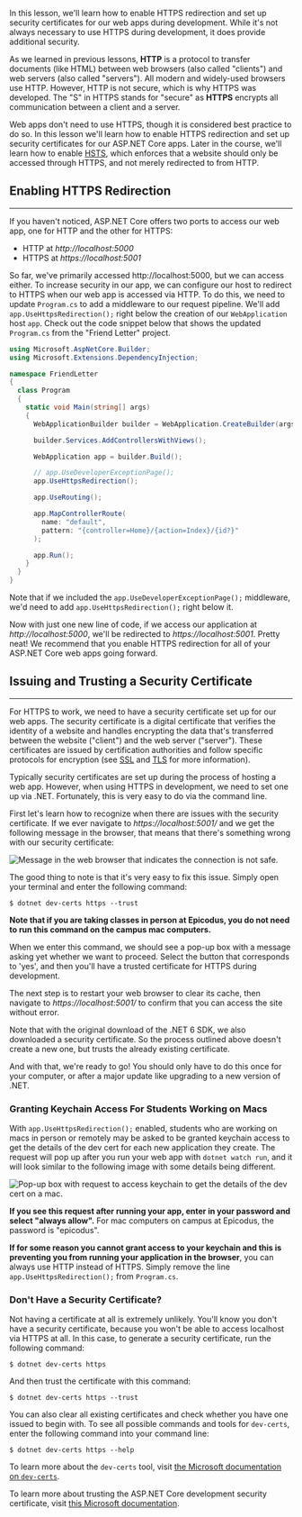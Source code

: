 In this lesson, we'll learn how to enable HTTPS redirection and set up security certificates for our web apps during development. While it's not always necessary to use HTTPS during development, it does provide additional security. 

As we learned in previous lessons, **HTTP** is a protocol to transfer documents (like HTML) between web browsers (also called "clients") and web servers (also called "servers"). All modern and widely-used browsers use HTTP. However, HTTP is not secure, which is why HTTPS was developed. The "S" in HTTPS stands for "secure" as **HTTPS** encrypts all communication between a client and a server.

Web apps don't need to use HTTPS, though it is considered best practice to do so. In this lesson we'll learn how to enable HTTPS redirection and set up security certificates for our ASP.NET Core apps. Later in the course, we'll learn how to enable [HSTS](https://developer.mozilla.org/en-US/docs/Web/HTTP/Headers/Strict-Transport-Security), which enforces that a website should only be accessed through HTTPS, and not merely redirected to from HTTP. 

## Enabling HTTPS Redirection
---

If you haven't noticed, ASP.NET Core offers two ports to access our web app, one for HTTP and the other for HTTPS:

* HTTP at _http://localhost:5000_
* HTTPS at _https://localhost:5001_

So far, we've primarily accessed http://localhost:5000, but we can access either. To increase security in our app, we can configure our host to redirect to HTTPS when our web app is accessed via HTTP. To do this, we need to update `Program.cs` to add a middleware to our request pipeline. We'll add `app.UseHttpsRedirection();` right below the creation of our `WebApplication` host `app`. Check out the code snippet below that shows the updated `Program.cs` from the "Friend Letter" project.

```cs
using Microsoft.AspNetCore.Builder;
using Microsoft.Extensions.DependencyInjection;

namespace FriendLetter
{
  class Program
  {
    static void Main(string[] args)
    {
      WebApplicationBuilder builder = WebApplication.CreateBuilder(args);

      builder.Services.AddControllersWithViews();

      WebApplication app = builder.Build();

      // app.UseDeveloperExceptionPage();
      app.UseHttpsRedirection();

      app.UseRouting();

      app.MapControllerRoute(
        name: "default",
        pattern: "{controller=Home}/{action=Index}/{id?}"
      );

      app.Run();
    }
  }
}
```

Note that if we included the `app.UseDeveloperExceptionPage();` middleware, we'd need to add `app.UseHttpsRedirection();` right below it. 

Now with just one new line of code, if we access our application at _http://localhost:5000_, we'll be redirected to _https://localhost:5001_. Pretty neat! We recommend that you enable HTTPS redirection for all of your ASP.NET Core web apps going forward.

## Issuing and Trusting a Security Certificate
---

For HTTPS to work, we need to have a security certificate set up for our web apps. The security certificate is a digital certificate that verifies the identity of a website and handles encrypting the data that's transferred between the website ("client") and the web server ("server"). These certificates are issued by certification authorities and follow specific protocols for encryption (see [SSL](https://developer.mozilla.org/en-US/docs/Glossary/SSL) and [TLS](https://developer.mozilla.org/en-US/docs/Web/Security/Transport_Layer_Security) for more information). 

Typically security certificates are set up during the process of hosting a web app. However, when using HTTPS in development, we need to set one up via .NET. Fortunately, this is very easy to do via the command line.

First let's learn how to recognize when there are issues with the security certificate. If we ever navigate to _https://localhost:5001/_ and we get the following message in the browser, that means that there's something wrong with our security certificate:

![Message in the web browser that indicates the connection is not safe.](https://learnhowtoprogram.s3.us-west-2.amazonaws.com/c%23/Week+two/security-cert-connection-not-private.png)

The good thing to note is that it's very easy to fix this issue. Simply open your terminal and enter the following command:

```
$ dotnet dev-certs https --trust
```

**Note that if you are taking classes in person at Epicodus, you do not need to run this command on the campus mac computers.**

When we enter this command, we should see a pop-up box with a message asking yet whether we want to proceed. Select the button that corresponds to 'yes', and then you'll have a trusted certificate for HTTPS during development.

The next step is to restart your web browser to clear its cache, then navigate to _https://localhost:5001/_ to confirm that you can access the site without error.

Note that with the original download of the .NET 6 SDK, we also downloaded a security certificate. So the process outlined above doesn't create a new one, but trusts the already existing certificate.

And with that, we're ready to go! You should only have to do this once for your computer, or after a major update like upgrading to a new version of .NET.

### Granting Keychain Access For Students Working on Macs

With `app.UseHttpsRedirection();` enabled, students who are working on macs in person or remotely may be asked to be granted keychain access to get the details of the dev cert for each new application they create. The request will pop up after you run your web app with `dotnet watch run`, and it will look similar to the following image with some details being different.

![Pop-up box with request to access keychain to get the details of the dev cert on a mac.](https://learnhowtoprogram.s3.us-west-2.amazonaws.com/c%23/Week+two/dotnet-dev-cert-password-request.png)

**If you see this request after running your app, enter in your password and select "always allow".** For  mac computers on campus at Epicodus, the password is "epicodus". 

**If for some reason you cannot grant access to your keychain and this is preventing you from running your application in the browser**, you can always use HTTP instead of HTTPS. Simply remove the line `app.UseHttpsRedirection();` from `Program.cs`.

### Don't Have a Security Certificate?

Not having a certificate at all is extremely unlikely. You'll know you don't have a security certificate, because you won't be able to access localhost via HTTPS at all. In this case, to generate a security certificate, run the following command:

```
$ dotnet dev-certs https
```

And then trust the certificate with this command:

```
$ dotnet dev-certs https --trust
```

You can also clear all existing certificates and check whether you have one issued to begin with. To see all possible commands and tools for `dev-certs`, enter the following command into your command line:

```
$ dotnet dev-certs https --help
```

To learn more about the `dev-certs` tool, visit [the Microsoft documentation on `dev-certs`](https://learn.microsoft.com/en-us/dotnet/core/tools/dotnet-dev-certs).

To learn more about trusting the ASP.NET Core development security certificate, visit [this Microsoft documentation](https://learn.microsoft.com/en-us/aspnet/core/security/enforcing-ssl?view=aspnetcore-6.0&tabs=visual-studio-code#trust-the-aspnet-core-https-development-certificate-on-windows-and-macos).

